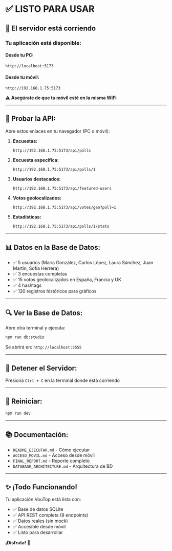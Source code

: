 # ✅ LISTO PARA USAR

## 🎉 El servidor está corriendo

### **Tu aplicación está disponible:**

#### **Desde tu PC:**
```
http://localhost:5173
```

#### **Desde tu móvil:**
```
http://192.168.1.75:5173
```

⚠️ **Asegúrate de que tu móvil esté en la misma WiFi**

---

## 🧪 **Probar la API:**

Abre estos enlaces en tu navegador (PC o móvil):

1. **Encuestas:**
   ```
   http://192.168.1.75:5173/api/polls
   ```

2. **Encuesta específica:**
   ```
   http://192.168.1.75:5173/api/polls/1
   ```

3. **Usuarios destacados:**
   ```
   http://192.168.1.75:5173/api/featured-users
   ```

4. **Votos geolocalizados:**
   ```
   http://192.168.1.75:5173/api/votes/geo?poll=1
   ```

5. **Estadísticas:**
   ```
   http://192.168.1.75:5173/api/polls/1/stats
   ```

---

## 📊 **Datos en la Base de Datos:**

- ✅ 5 usuarios (María González, Carlos López, Laura Sánchez, Juan Martín, Sofía Herrera)
- ✅ 3 encuestas completas
- ✅ 15 votos geolocalizados en España, Francia y UK
- ✅ 4 hashtags
- ✅ 120 registros históricos para gráficos

---

## 🔍 **Ver la Base de Datos:**

Abre otra terminal y ejecuta:
```bash
npm run db:studio
```

Se abrirá en: `http://localhost:5555`

---

## 🛑 **Detener el Servidor:**

Presiona `Ctrl + C` en la terminal donde está corriendo

---

## 🔄 **Reiniciar:**

```bash
npm run dev
```

---

## 📚 **Documentación:**

- `README_EJECUTAR.md` - Cómo ejecutar
- `ACCESO_MOVIL.md` - Acceso desde móvil
- `FINAL_REPORT.md` - Reporte completo
- `DATABASE_ARCHITECTURE.md` - Arquitectura de BD

---

## ✨ **¡Todo Funcionando!**

Tu aplicación VouTop está lista con:
- ✅ Base de datos SQLite
- ✅ API REST completa (9 endpoints)
- ✅ Datos reales (sin mock)
- ✅ Accesible desde móvil
- ✅ Listo para desarrollar

**¡Disfruta!** 🚀
